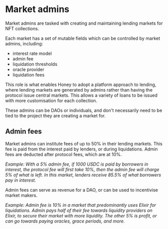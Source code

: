 # Market admins

Market admins are tasked with creating and maintaining lending markets for NFT collections.

Each market has a set of mutable fields which can be controlled by market admins, including:

* interest rate model
* admin fee
* liquidation thresholds
* oracle provider
* liquidation fees

This role is what enables Honey to adopt a platform approach to lending, where lending markets are generated by admins rather than having the protocol issue central markets. This allows a variety of loans to be issued with more customisation for each collection.&#x20;

These admins can be DAOs or individuals, and don't necessarily need to be tied to the project they are creating a market for.

## Admin fees

Market admins can institute fees of up to 50% in their lending markets. This fee is paid from the interest paid by lenders, or during liquidations. Admin fees are deducted after protocol fees, which are at 10%.

_Example: With a 5% admin fee, if 1000 USDC is paid by borrowers in interest, the protocol fee will first take 10%, then the admin fee will charge 5% of what is left. In this market, lenders receive 85.5% of what borrowers pay in interest._

Admin fees can serve as revenue for a DAO, or can be used to incentivise market makers.

_Example: Admin fee is 10% in a market that predominantly uses Elixir for liquidations. Admin pays half of their fee towards liquidity providers on Elixir, to secure their market with more liquidity. The other 5% is profit, or can go towards paying oracles, grace periods, and more._
